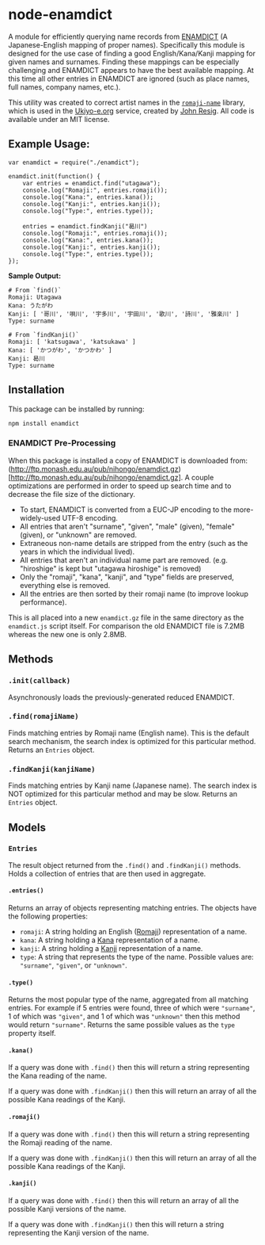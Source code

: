 node-enamdict
=============

A module for efficiently querying name records from [ENAMDICT](http://www.csse.monash.edu.au/~jwb/enamdict_doc.html) (A Japanese-English mapping of proper names). Specifically this module is designed for the use case of finding a good English/Kana/Kanji mapping for given names and surnames. Finding these mappings can be especially challenging and ENAMDICT appears to have the best available mapping. At this time all other entries in ENAMDICT are ignored (such as place names, full names, company names, etc.).

This utility was created to correct artist names in the [`romaji-name`](https://www.npmjs.org/package/romaji-name) library, which is used in the [Ukiyo-e.org](http://ukiyo-e.org/) service, created by [John Resig](http://ejohn.org/). All code is available under an MIT license.

## Example Usage:

    var enamdict = require("./enamdict");
    
    enamdict.init(function() {
        var entries = enamdict.find("utagawa");
        console.log("Romaji:", entries.romaji());
        console.log("Kana:", entries.kana());
        console.log("Kanji:", entries.kanji());
        console.log("Type:", entries.type());
        
        entries = enamdict.findKanji("曷川")
        console.log("Romaji:", entries.romaji());
        console.log("Kana:", entries.kana());
        console.log("Kanji:", entries.kanji());
        console.log("Type:", entries.type());
    });

**Sample Output:**

    # From `find()`
    Romaji: Utagawa
    Kana: うたがわ
    Kanji: [ '哥川', '唄川', '宇多川', '宇田川', '歌川', '詩川', '雅楽川' ]
    Type: surname

    # From `findKanji()`
    Romaji: [ 'katsugawa', 'katsukawa' ]
    Kana: [ 'かつがわ', 'かつかわ' ]
    Kanji: 曷川
    Type: surname

## Installation

This package can be installed by running:

    npm install enamdict

### ENAMDICT Pre-Processing

When this package is installed a copy of ENAMDICT is downloaded from: (http://ftp.monash.edu.au/pub/nihongo/enamdict.gz)[http://ftp.monash.edu.au/pub/nihongo/enamdict.gz]. A couple optimizations are performed in order to speed up search time and to decrease the file size of the dictionary.

* To start, ENAMDICT is converted from a EUC-JP encoding to the more-widely-used UTF-8 encoding.
* All entries that aren't "surname", "given", "male" (given), "female" (given), or "unknown" are removed.
* Extraneous non-name details are stripped from the entry (such as the years in which the individual lived).
* All entries that aren't an individual name part are removed. (e.g. "hiroshige" is kept but "utagawa hiroshige" is removed)
* Only the "romaji", "kana", "kanji", and "type" fields are preserved, everything else is removed.
* All the entries are then sorted by their romaji name (to improve lookup performance).

This is all placed into a new `enamdict.gz` file in the same directory as the `enamdict.js` script itself. For comparison the old ENAMDICT file is 7.2MB whereas the new one is only 2.8MB.

## Methods

### `.init(callback)`

Asynchronously loads the previously-generated reduced ENAMDICT.

### `.find(romajiName)`

Finds matching entries by Romaji name (English name). This is the default search mechanism, the search index is optimized for this particular method. Returns an `Entries` object.

### `.findKanji(kanjiName)`

Finds matching entries by Kanji name (Japanese name). The search index is NOT optimized for this particular method and may be slow. Returns an `Entries` object.

## Models

### `Entries`

The result object returned from the `.find()` and `.findKanji()` methods. Holds a collection of entries that are then used in aggregate.

#### `.entries()`

Returns an array of objects representing matching entries. The objects have the following properties:

* `romaji`: A string holding an English ([Romaji](https://en.wikipedia.org/wiki/Romaji)) representation of a name.
* `kana`: A string holding a [Kana](https://en.wikipedia.org/wiki/Kana) representation of a name.
* `kanji`: A string holding a [Kanji](https://en.wikipedia.org/wiki/Kanji) representation of a name.
* `type`: A string that represents the type of the name. Possible values are: `"surname"`, `"given"`, or `"unknown"`.

#### `.type()`

Returns the most popular type of the name, aggregated from all matching entries. For example if 5 entries were found, three of which were `"surname"`, 1 of which was `"given"`, and 1 of which was `"unknown"` then this method would return `"surname"`. Returns the same possible values as the `type` property itself.

#### `.kana()`

If a query was done with `.find()` then this will return a string representing the Kana reading of the name.

If a query was done with `.findKanji()` then this will return an array of all the possible Kana readings of the Kanji.

#### `.romaji()`

If a query was done with `.find()` then this will return a string representing the Romaji reading of the name.

If a query was done with `.findKanji()` then this will return an array of all the possible Kana readings of the Kanji.

#### `.kanji()`

If a query was done with `.find()` then this will return an array of all the possible Kanji versions of the name.

If a query was done with `.findKanji()` then this will return a string representing the Kanji version of the name.